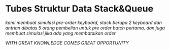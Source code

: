 # Tubes Struktur Data Stack&Queue
*kami membuat simulasi pre-order keyboard, stack berupa 2 keyboard dan antrian dibatas 5 orang pembelian untuk pre order batch pertama, dan juga membuat simulasi jika ada yang membatalkan order*

*WITH GREAT KNOWLEDGE COMES GREAT OPPORTUNITY*



